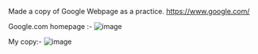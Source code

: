 Made a copy of Google Webpage as a practice. 
https://www.google.com/

Google.com homepage :-
![image](https://user-images.githubusercontent.com/81644890/117067006-17e37d00-ad47-11eb-8172-bb77f8645cbd.png)

My copy:-
![image](https://user-images.githubusercontent.com/81644890/117067114-3cd7f000-ad47-11eb-8562-81fe90a2ab87.png)


